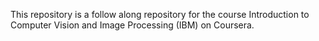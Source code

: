This repository is a follow along repository for the course Introduction to Computer Vision and Image Processing (IBM) on Coursera. 
